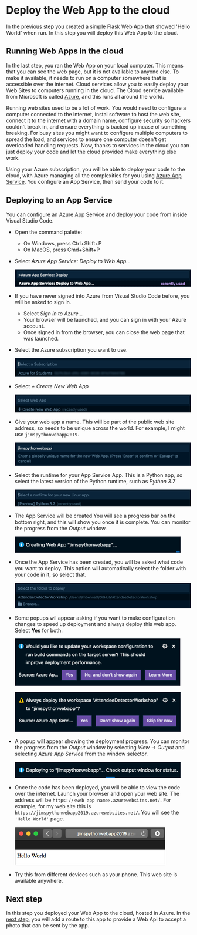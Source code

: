 # Deploy the Web App to the cloud

In the [previous step](./CreateAFlaskWebApp.md) you created a simple Flask Web App that showed 'Hello World' when run. In this step you will deploy this Web App to the cloud.

## Running Web Apps in the cloud

In the last step, you ran the Web App on your local computer. This means that you can see the web page, but it is not available to anyone else. To make it available, it needs to run on a computer somewhere that is accessible over the internet. Cloud services allow you to easily deploy your Web Sites to computers running in the cloud. The Cloud service available from Microsoft is called [Azure](https://azure.microsoft.com/?WT.mc_id=pythonworkshop-github-jabenn), and this runs all around the world.

Running web sites used to be a lot of work. You would need to configure a computer connected to the internet, instal software to host the web site, connect it to the internet with a domain name, configure security so hackers couldn't break in, and ensure everything is backed up incase of something breaking. For busy sites you might want to configure multiple computers to spread the load, and services to ensure one computer doesn't get overloaded handling requests. Now, thanks to services in the cloud you can just deploy your code and let the cloud provided make everything else work.

Using your Azure subscription, you will be able to deploy your code to the cloud, with Azure managing all the complexities for you using [Azure App Service](https://azure.microsoft.com/services/app-service/?WT.mc_id=pythonworkshop-github-jabenn). You configure an App Service, then send your code to it.

## Deploying to an App Service

You can configure an Azure App Service and deploy your code from inside Visual Studio Code.

* Open the command palette:
  * On Windows, press Ctrl+Shift+P
  * On MacOS, press Cmd+Shift+P

* Select *Azure App Service: Deploy to Web App...*
  
  ![The command palette showing the Azure App Service: Deploy to Web App option](../Images/CommandPaletteDeployAppService.png)

* If you have never signed into Azure from Visual Studio Code before, you will be asked to sign in.
  * Select *Sign in to Azure...*
  * Your browser will be launched, and you can sign in with your Azure account.
  * Once signed in from the browser, you can close the web page that was launched.

* Select the Azure subscription you want to use.
  
  ![The command palette showing the select subscription option](../Images/SelectDeploySubscription.png)

* Select *+ Create New Web App*

  ![The command palette showing the create web app option](../Images/CreateNewWebApp.png)

* Give your web app a name. This will be part of the public web site address, so needs to be unique across the world. For example, I might use `jimspythonwebapp2019`.

  ![The command palette showing the new web app name option](../Images/SelectWebAppName.png)

* Select the runtime for your App Service App. This is a Python app, so select the latest version of the Python runtime, such as *Python 3.7*

  ![The command palette showing the select runtime option](../Images/SelectPythonRuntime.png)

* The App Service will be created You will see a progress bar on the bottom right, and this will show you once it is complete. You can monitor the progress from the *Output* window.

  ![The create app service progress bar](../Images/CreateWebAppProgress.png)

* Once the App Service has been created, you will be asked what code you want to deploy. This option will automatically select the folder with your code in it, so select that.

  ![The command palette showing the deployment source option](../Images/SelectDeployFolder.png)

* Some popups wil appear asking if you want to make configuration changes to speed up deployment and always deploy this web app. Select **Yes** for both.
  
  ![The update workspace configuration dialog](../Images/UpdateWorkspaceConfigDialog.png)
  
  ![The always deploy to the web app configuration dialog](../Images/AlwaysDeployDIalog.png)

* A popup will appear showing the deployment progress. You can monitor the progress from the *Output* window by selecting *View -> Output* and selecting *Azure App Service* from the window selector.
  
  ![The deploy progress dialog](../Images/DeployProgress.png)

* Once the code has been deployed, you will be able to view the code over the internet. Launch your browser and open your web site. The address will be `https://<web app name>.azurewebsites.net/`. For example, for my web site this is `https://jimspythonwebapp2019.azurewebsites.net/`. You will see the `'Hello World'` page.
  
  ![The Hello World site running in Azure](../Images/WebsiteRunningInAzure.png)

* Try this from different devices such as your phone. This web site is available anywhere.

## Next step

In this step you deployed your Web App to the cloud, hosted in Azure. In the [next step](./AddWebApi.md), you will add a route to this app to provide a Web Api to accept a photo that can be sent by the app.